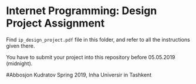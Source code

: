 # Internet Programming: Design Project Assignment

Find `ip_design_project.pdf` file in this folder, and refer to all the instructions given there. 

You have to submit your project into this repository before 05.05.2019 (midnight).

#Abbosjon Kudratov
Spring 2019, Inha Universir in Tashkent

